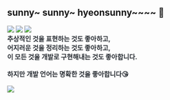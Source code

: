 ## sunny~ sunny~ hyeonsunny~~~~ 👋
<div style="text-align: left;">
  <a href="https://hits.seeyoufarm.com"><img src="https://hits.seeyoufarm.com/api/count/incr/badge.svg?url=https%3A%2F%2Fgithub.com%2Fhyeonsunny%2Fhit-counter&count_bg=%235FBC70&title_bg=%23726F6F&icon=&icon_color=%23E18888&title=hits&edge_flat=false"/></a>
  <a href="mailto:hisunny4036@gmail.com"><img src="https://img.shields.io/badge/-hisunny4036@gmail.com-c14438?style=flat&logo=Gmail&logoColor=white&link=mailto:hisunny4036@gmail.com"/></a>
  <a href="https://www.github.com/hyeonsunny/"><img src="https://img.shields.io/badge/-hyeonsunny-grey?style=flat&logo=github&logoColor=white&link=https://github.com/hyeonsunny/"/></a>
</div>

<div style="text-align: left;"> 
  <div style="font-weight: 700; font-size: 15px; text-align: left; color: #282d33;"> 
    추상적인 것을 표현하는 것도 좋아하고,<br>
    어지러운 것을 정리하는 것도 좋아하고,<br>
    이 모든 것을 개발로 구현해내는 것도 좋아합니다.<br>
    <br>
    하지만 개발 언어는 명확한 것을 좋아합니다😘
  </div> 
</div>

<br>

<div style="display:block; width: 50%; height: 100%; float: left;">
  <a href="https://solved.ac/danmi2857"><img src="http://mazassumnida.wtf/api/v2/generate_badge?boj=danmi2857" /></a>
</div>


